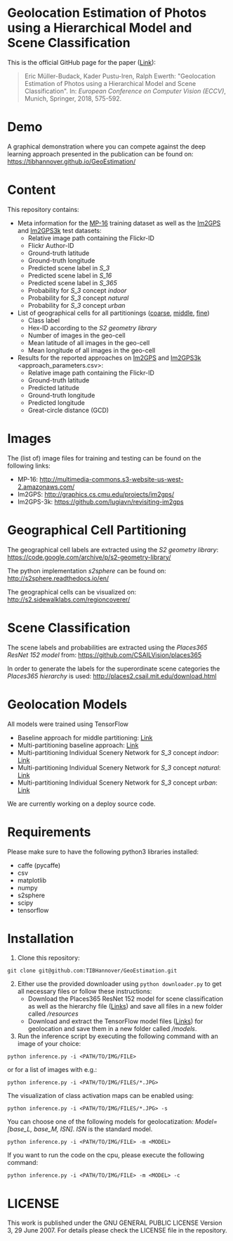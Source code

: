 # Geolocation Estimation of Photos using a Hierarchical Model and Scene Classification
This is the official GitHub page for the paper ([Link](http://openaccess.thecvf.com/content_ECCV_2018/papers/Eric_Muller-Budack_Geolocation_Estimation_of_ECCV_2018_paper.pdf)):

> Eric Müller-Budack, Kader Pustu-Iren, Ralph Ewerth:
"Geolocation Estimation of Photos using a Hierarchical Model and Scene Classification".
In: *European Conference on Computer Vision (ECCV)*, Munich, Springer, 2018, 575-592.

# Demo

A graphical demonstration where you can compete against the deep learning approach presented in the publication can be found on: https://tibhannover.github.io/GeoEstimation/

# Content

This repository contains:
* Meta information for the
[MP-16](https://github.com/TIBHannover/GeoEstimation/releases/download/v1.0/mp16_places365.csv)
training dataset as well as the [Im2GPS](meta/im2gps_places365.csv) and
[Im2GPS3k](meta/im2gps3k_places365.csv) test datasets:
    - Relative image path containing the Flickr-ID
    - Flickr Author-ID
    - Ground-truth latitude
    - Ground-truth longitude
    - Predicted scene label in *S_3*
    - Predicted scene label in *S_16*
    - Predicted scene label in *S_365*
    - Probability for *S_3* concept *indoor*
    - Probability for *S_3* concept *natural*
    - Probability for *S_3* concept *urban*
* List of geographical cells for all partitionings
([coarse](geo-cells/cells_50_5000.csv),
[middle](geo-cells/cells_50_2000.csv),
[fine](geo-cells/cells_50_1000.csv))
    - Class label
    - Hex-ID according to the *S2 geometry library*
    - Number of images in the geo-cell
    - Mean latitude of all images in the geo-cell
    - Mean longitude of all images in the geo-cell
* Results for the reported approaches on [Im2GPS](results/im2gps) and [Im2GPS3k](results/im2gps3k) <approach_parameters.csv>:
    - Relative image path containing the Flickr-ID
    - Ground-truth latitude
    - Predicted latitude
    - Ground-truth longitude
    - Predicted longitude
    - Great-circle distance (GCD)

# Images

The (list of) image files for training and testing can be found on the following links:
* MP-16: http://multimedia-commons.s3-website-us-west-2.amazonaws.com/
* Im2GPS: http://graphics.cs.cmu.edu/projects/im2gps/
* Im2GPS-3k: https://github.com/lugiavn/revisiting-im2gps

# Geographical Cell Partitioning

The geographical cell labels are extracted using the *S2 geometry library*:
https://code.google.com/archive/p/s2-geometry-library/

The python implementation *s2sphere* can be found on:
http://s2sphere.readthedocs.io/en/

The geographical cells can be visualized on:
http://s2.sidewalklabs.com/regioncoverer/

# Scene Classification

The scene labels and probabilities are extracted using the *Places365 ResNet 152 model* from:
https://github.com/CSAILVision/places365

In order to generate the labels for the superordinate scene categories the *Places365 hierarchy* is used:
http://places2.csail.mit.edu/download.html

# Geolocation Models

All models were trained using TensorFlow

* Baseline approach for middle partitioning: [Link](https://github.com/TIBHannover/GeoEstimation/releases/download/v1.0/base_L_m.tar.gz)
* Multi-partitioning baseline approach: [Link](https://github.com/TIBHannover/GeoEstimation/releases/download/v1.0/base_M.tar.gz)
* Multi-partitioning Individual Scenery Network for *S_3* concept *indoor*: [Link](https://github.com/TIBHannover/GeoEstimation/releases/download/v1.0/ISN_M_indoor.tar.gz)
* Multi-partitioning Individual Scenery Network for *S_3* concept *natural*: [Link](https://github.com/TIBHannover/GeoEstimation/releases/download/v1.0/ISN_M_natural.tar.gz)
* Multi-partitioning Individual Scenery Network for *S_3* concept *urban*: [Link](https://github.com/TIBHannover/GeoEstimation/releases/download/v1.0/ISN_M_urban.tar.gz)

We are currently working on a deploy source code.

# Requirements

Please make sure to have the following python3 libraries installed:
* caffe (pycaffe)
* csv
* matplotlib
* numpy
* s2sphere
* scipy
* tensorflow

# Installation

1. Clone this repository:
```
git clone git@github.com:TIBHannover/GeoEstimation.git
```
2. Either use the provided downloader using ```python downloader.py``` to get all necessary files or follow these instructions:
    * Download the Places365 ResNet 152 model for scene classification as well as the hierarchy file ([Links](#scene-classification)) and save all files in a new folder called */resources*
    * Download and extract the TensorFlow model files ([Links](#geolocation-models)) for geolocation and save them in a new folder called */models*.
3. Run the inference script by executing the following command with an image of your choice:
```
python inference.py -i <PATH/TO/IMG/FILE>
```
or for a list of images with e.g.:
```
python inference.py -i <PATH/TO/IMG/FILES/*.JPG>
```
The visualization of class activation maps can be enabled using:
```
python inference.py -i <PATH/TO/IMG/FILES/*.JPG> -s
```
You can choose one of the following models for geolocatization: *Model=[base_L, base_M, ISN]*. *ISN* is the standard model.
```
python inference.py -i <PATH/TO/IMG/FILE> -m <MODEL>
```
If you want to run the code on the cpu, please execute the following command:
```
python inference.py -i <PATH/TO/IMG/FILE> -m <MODEL> -c
```

# LICENSE

This work is published under the GNU GENERAL PUBLIC LICENSE Version 3, 29 June 2007. For details please check the
LICENSE file in the repository.
